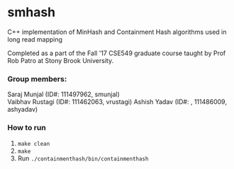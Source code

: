 # smhash
C++ implementation of MinHash and Containment Hash algorithms used in long read mapping

Completed as a part of the Fall '17 CSE549 graduate course taught by Prof Rob Patro at Stony Brook University.

### Group members:
Saraj Munjal (ID#: 111497962, smunjal)  
Vaibhav Rustagi (ID#: 111462063, vrustagi)
Ashish Yadav (ID#: , 111486009, ashyadav)

### How to run
1. `make clean`
2. `make`
3. Run `./containmenthash/bin/containmenthash`
